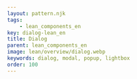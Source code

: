 ```yaml
---
layout: pattern.njk
tags: 
    - lean_components_en
key: dialog-lean_en
title: Dialog
parent: lean_components_en
image: lean/overview/dialog.webp
keywords: dialog, modal, popup, lightbox
order: 100
---
```

